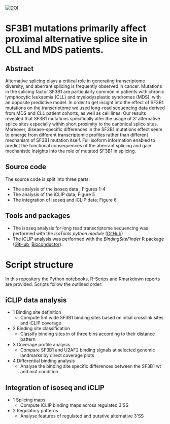 [![DOI](https://zenodo.org/badge/694054390.svg)](https://zenodo.org/doi/10.5281/zenodo.12597945)

# SF3B1 mutations primarily affect proximal alternative splice site in CLL and MDS patients.

## Abstract

Alternative splicing plays a critical role in generating transcriptome diversity, and aberrant splicing is frequently observed in cancer. Mutations in the splicing factor SF3B1 are particularly common in patients with chronic lymphocytic leukaemia (CLL) and myelodysplastic syndromes (MDS), with an opposite predictive model. In order to get insight into the effect of SF3B1 mutations on the transcriptome we used long-read sequencing data derived from MDS and CLL patient cohorts, as well as cell lines. Our results revealed that SF3B1 mutations specifically alter the usage of 3’ alternative splice sites especially within short proximity to the canonical splice sites. Moreover, disease-specific differences in the SF3B1 mutations effect seem to emerge from different transcriptomic profiles rather than different mechanism of SF3B1 mutation itself. Full isoform information enabled to predict the functional consequences of the aberrant splicing and gain mechanistic insights into the role of mutated SF3B1 in splicing.

## Source code

The source code is split into three parts:

* The analysis of the isoseq data ; Figures 1-4
* The analysis of the iCLIP data; Figure 5
* The integration of isoseq and iCLIP data; Figure 6

## Tools and packages

* The isoseq analysis for long read transcriptome sequencing was performed with the *IsoTools python module* ([GitHub](https://github.com/MatthiasLienhard/isotools))
* The iCLIP analysis was performed with the *BindingSiteFinder* R package ([GitHub](https://github.com/ZarnackGroup/BindingSiteFinder), [Bioconductor](https://www.bioconductor.org/packages/release/bioc/html/BindingSiteFinder.html)).

# Script structure

In this repository the Python notebooks, R-Scrips and Rmarkdown reports are provided. Scripts follow the outlined order:

## iCLIP data analysis

* 1 Binding site definition
  * Compute 5nt wide SF3B1 binding sites based on intial crosslink sites and iCLIP coverage
* 2 Binding site classification
  * Classify binding sites in of three bins according to their distance pattern
* 3 Coverage profile analysis
  * Compare SF3B1 and U2AF2 binding signals at selected genomic landmarks by direct coverage plots
* 4 Differential binding analysis
   * Analyse the binding site specific differences between the SF3B1 wt and mut condition

## Integration of isoseq and iCLIP

* 1 Splicing maps
  * Compute iCLIP binding maps across regulated 3'SS
* 2 Regulatory patterns
  * Analyse features of regulated and putative alternative 3'SS 


